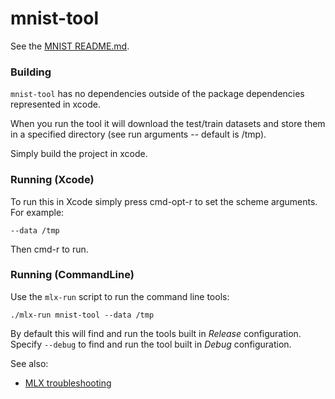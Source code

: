 #  mnist-tool

See the [MNIST README.md](../../Libraries/MNIST/README.md).

### Building

`mnist-tool` has no dependencies outside of the package dependencies
represented in xcode.

When you run the tool it will download the test/train datasets and
store them in a specified directory (see run arguments -- default is /tmp).

Simply build the project in xcode.

### Running (Xcode)

To run this in Xcode simply press cmd-opt-r to set the scheme arguments.  For example:

```
--data /tmp
```

Then cmd-r to run.

### Running (CommandLine)

Use the `mlx-run` script to run the command line tools:

```
./mlx-run mnist-tool --data /tmp
```

By default this will find and run the tools built in _Release_ configuration.  Specify `--debug`
to find and run the tool built in _Debug_ configuration.

See also:

- [MLX troubleshooting](https://swiftpackageindex.com/ml-explore/mlx-swift/main/documentation/mlx/troubleshooting)
